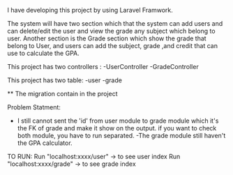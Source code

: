 I have developing this project by using Laravel Framwork.

The system will have two section which that the system can add users and can delete/edit the user and view the grade any subject which belong to user. Another section is the Grade section which show the grade that belong to User, and users can add the subject, grade ,and credit that can use to calculate the GPA.

This project has two controllers :
-UserController
-GradeController

This project has two table:
-user
-grade

** The migration contain in the project

Problem Statment:
- I still cannot sent the 'id' from user module to grade module which it's the FK of grade and make
it show on the output. if you want to check both module, you have to run separated.
-The grade module still haven't the GPA calculator.


TO RUN:
Run "localhost:xxxx/user"   -> to see user index
Run "localhost:xxxx/grade"   -> to see grade index
